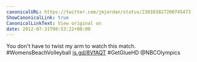 ```yaml
---
canonicalURL: https://twitter.com/jmjordan/status/230103827200745473
ShowCanonicalLink: true
CanonicalLinkText: View original on
date: 2012-07-31T00:53:22+00:00
---
```

You don't have to twist my arm to watch this match. #WomensBeachVolleyball [is.gd/8VfAQT](http://is.gd/8VfAQT) #GetGlueHD @NBCOlympics